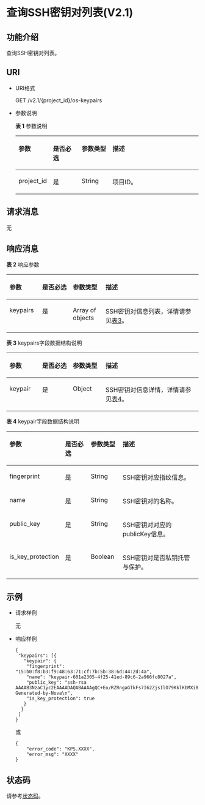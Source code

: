 # 查询SSH密钥对列表\(V2.1\)<a name="dew_02_0208"></a>

## 功能介绍<a name="s306004e5a98e4283a1bfcb4adc2fa508"></a>

查询SSH密钥对列表。

## URI<a name="sbbff16336947456f8342473caef444e2"></a>

-   URI格式

    GET /v2.1/\{project\_id\}/os-keypairs

-   参数说明

    **表 1**  参数说明

    <a name="t084c49654137450aa8af2164a3c29635"></a>
    <table><thead align="left"><tr id="r58c97f5694404511b04d2fdc16bfe9b1"><th class="cellrowborder" valign="top" width="17%" id="mcps1.2.5.1.1"><p id="zh-cn_topic_0020212676_p1591698"><a name="zh-cn_topic_0020212676_p1591698"></a><a name="zh-cn_topic_0020212676_p1591698"></a>参数</p>
    </th>
    <th class="cellrowborder" valign="top" width="16%" id="mcps1.2.5.1.2"><p id="zh-cn_topic_0020212676_p61818739"><a name="zh-cn_topic_0020212676_p61818739"></a><a name="zh-cn_topic_0020212676_p61818739"></a>是否必选</p>
    </th>
    <th class="cellrowborder" valign="top" width="17%" id="mcps1.2.5.1.3"><p id="p334014371274"><a name="p334014371274"></a><a name="p334014371274"></a>参数类型</p>
    </th>
    <th class="cellrowborder" valign="top" width="50%" id="mcps1.2.5.1.4"><p id="zh-cn_topic_0020212676_p41262001"><a name="zh-cn_topic_0020212676_p41262001"></a><a name="zh-cn_topic_0020212676_p41262001"></a>描述</p>
    </th>
    </tr>
    </thead>
    <tbody><tr id="r25f345fa8192463eb83292e5fbee8d7d"><td class="cellrowborder" valign="top" width="17%" headers="mcps1.2.5.1.1 "><p id="ac33f1671398f4429a81c5c3bfb3dc124"><a name="ac33f1671398f4429a81c5c3bfb3dc124"></a><a name="ac33f1671398f4429a81c5c3bfb3dc124"></a>project_id</p>
    </td>
    <td class="cellrowborder" valign="top" width="16%" headers="mcps1.2.5.1.2 "><p id="ae7d097da09fb43e5bd1dae10cdb80167"><a name="ae7d097da09fb43e5bd1dae10cdb80167"></a><a name="ae7d097da09fb43e5bd1dae10cdb80167"></a>是</p>
    </td>
    <td class="cellrowborder" valign="top" width="17%" headers="mcps1.2.5.1.3 "><p id="p43391910102919"><a name="p43391910102919"></a><a name="p43391910102919"></a>String</p>
    </td>
    <td class="cellrowborder" valign="top" width="50%" headers="mcps1.2.5.1.4 "><p id="acf1687032c074bd0bd72b8b9b1fa31dc"><a name="acf1687032c074bd0bd72b8b9b1fa31dc"></a><a name="acf1687032c074bd0bd72b8b9b1fa31dc"></a>项目ID。</p>
    </td>
    </tr>
    </tbody>
    </table>


## 请求消息<a name="section66616625145216"></a>

无

## 响应消息<a name="s5ced3e283dd94140975a617fcfe7abe6"></a>

**表 2**  响应参数

<a name="zh-cn_topic_0020212676_table46959463"></a>
<table><thead align="left"><tr id="zh-cn_topic_0020212676_row9766180"><th class="cellrowborder" valign="top" width="17%" id="mcps1.2.5.1.1"><p id="p121413546378"><a name="p121413546378"></a><a name="p121413546378"></a>参数</p>
</th>
<th class="cellrowborder" valign="top" width="16%" id="mcps1.2.5.1.2"><p id="p19214185416375"><a name="p19214185416375"></a><a name="p19214185416375"></a>是否必选</p>
</th>
<th class="cellrowborder" valign="top" width="17%" id="mcps1.2.5.1.3"><p id="p92140549371"><a name="p92140549371"></a><a name="p92140549371"></a>参数类型</p>
</th>
<th class="cellrowborder" valign="top" width="50%" id="mcps1.2.5.1.4"><p id="p1021415418374"><a name="p1021415418374"></a><a name="p1021415418374"></a>描述</p>
</th>
</tr>
</thead>
<tbody><tr id="zh-cn_topic_0020212676_row34909498"><td class="cellrowborder" valign="top" width="17%" headers="mcps1.2.5.1.1 "><p id="zh-cn_topic_0020212676_p9097072"><a name="zh-cn_topic_0020212676_p9097072"></a><a name="zh-cn_topic_0020212676_p9097072"></a>keypairs</p>
</td>
<td class="cellrowborder" valign="top" width="16%" headers="mcps1.2.5.1.2 "><p id="p182291813102917"><a name="p182291813102917"></a><a name="p182291813102917"></a>是</p>
</td>
<td class="cellrowborder" valign="top" width="17%" headers="mcps1.2.5.1.3 "><p id="zh-cn_topic_0020212676_p26115459"><a name="zh-cn_topic_0020212676_p26115459"></a><a name="zh-cn_topic_0020212676_p26115459"></a>Array of objects</p>
</td>
<td class="cellrowborder" valign="top" width="50%" headers="mcps1.2.5.1.4 "><p id="zh-cn_topic_0020212676_p46361647"><a name="zh-cn_topic_0020212676_p46361647"></a><a name="zh-cn_topic_0020212676_p46361647"></a>SSH密钥对信息列表，详情请参见<a href="#zh-cn_topic_0020212676_table41882197">表3</a>。</p>
</td>
</tr>
</tbody>
</table>

**表 3**  keypairs字段数据结构说明

<a name="zh-cn_topic_0020212676_table41882197"></a>
<table><thead align="left"><tr id="zh-cn_topic_0020212676_row19241577"><th class="cellrowborder" valign="top" width="17%" id="mcps1.2.5.1.1"><p id="p77718579372"><a name="p77718579372"></a><a name="p77718579372"></a>参数</p>
</th>
<th class="cellrowborder" valign="top" width="16%" id="mcps1.2.5.1.2"><p id="p15772557123716"><a name="p15772557123716"></a><a name="p15772557123716"></a>是否必选</p>
</th>
<th class="cellrowborder" valign="top" width="17%" id="mcps1.2.5.1.3"><p id="p11772157133716"><a name="p11772157133716"></a><a name="p11772157133716"></a>参数类型</p>
</th>
<th class="cellrowborder" valign="top" width="50%" id="mcps1.2.5.1.4"><p id="p14772185713375"><a name="p14772185713375"></a><a name="p14772185713375"></a>描述</p>
</th>
</tr>
</thead>
<tbody><tr id="zh-cn_topic_0020212676_row34772456"><td class="cellrowborder" valign="top" width="17%" headers="mcps1.2.5.1.1 "><p id="zh-cn_topic_0020212676_p65105571"><a name="zh-cn_topic_0020212676_p65105571"></a><a name="zh-cn_topic_0020212676_p65105571"></a>keypair</p>
</td>
<td class="cellrowborder" valign="top" width="16%" headers="mcps1.2.5.1.2 "><p id="p1243441611297"><a name="p1243441611297"></a><a name="p1243441611297"></a>是</p>
</td>
<td class="cellrowborder" valign="top" width="17%" headers="mcps1.2.5.1.3 "><p id="zh-cn_topic_0020212676_p9736186"><a name="zh-cn_topic_0020212676_p9736186"></a><a name="zh-cn_topic_0020212676_p9736186"></a>Object</p>
</td>
<td class="cellrowborder" valign="top" width="50%" headers="mcps1.2.5.1.4 "><p id="zh-cn_topic_0020212676_p51249570"><a name="zh-cn_topic_0020212676_p51249570"></a><a name="zh-cn_topic_0020212676_p51249570"></a>SSH密钥对信息详情，详情请参见<a href="#zh-cn_topic_0020212676_table48408329">表4</a>。</p>
</td>
</tr>
</tbody>
</table>

**表 4**  keypair字段数据结构说明

<a name="zh-cn_topic_0020212676_table48408329"></a>
<table><thead align="left"><tr id="zh-cn_topic_0020212676_row27259828"><th class="cellrowborder" valign="top" width="17%" id="mcps1.2.5.1.1"><p id="p55698203813"><a name="p55698203813"></a><a name="p55698203813"></a>参数</p>
</th>
<th class="cellrowborder" valign="top" width="16%" id="mcps1.2.5.1.2"><p id="p18569625386"><a name="p18569625386"></a><a name="p18569625386"></a>是否必选</p>
</th>
<th class="cellrowborder" valign="top" width="17%" id="mcps1.2.5.1.3"><p id="p1156913213389"><a name="p1156913213389"></a><a name="p1156913213389"></a>参数类型</p>
</th>
<th class="cellrowborder" valign="top" width="50%" id="mcps1.2.5.1.4"><p id="p1756942113819"><a name="p1756942113819"></a><a name="p1756942113819"></a>描述</p>
</th>
</tr>
</thead>
<tbody><tr id="zh-cn_topic_0020212676_row37982174"><td class="cellrowborder" valign="top" width="17%" headers="mcps1.2.5.1.1 "><p id="zh-cn_topic_0020212676_p56657239"><a name="zh-cn_topic_0020212676_p56657239"></a><a name="zh-cn_topic_0020212676_p56657239"></a>fingerprint</p>
</td>
<td class="cellrowborder" valign="top" width="16%" headers="mcps1.2.5.1.2 "><p id="p1475412192299"><a name="p1475412192299"></a><a name="p1475412192299"></a>是</p>
</td>
<td class="cellrowborder" valign="top" width="17%" headers="mcps1.2.5.1.3 "><p id="zh-cn_topic_0020212676_p12150471"><a name="zh-cn_topic_0020212676_p12150471"></a><a name="zh-cn_topic_0020212676_p12150471"></a>String</p>
</td>
<td class="cellrowborder" valign="top" width="50%" headers="mcps1.2.5.1.4 "><p id="zh-cn_topic_0020212676_p66432381"><a name="zh-cn_topic_0020212676_p66432381"></a><a name="zh-cn_topic_0020212676_p66432381"></a>SSH密钥对应指纹信息。</p>
</td>
</tr>
<tr id="zh-cn_topic_0020212676_row61020521"><td class="cellrowborder" valign="top" width="17%" headers="mcps1.2.5.1.1 "><p id="zh-cn_topic_0020212676_p43715136"><a name="zh-cn_topic_0020212676_p43715136"></a><a name="zh-cn_topic_0020212676_p43715136"></a>name</p>
</td>
<td class="cellrowborder" valign="top" width="16%" headers="mcps1.2.5.1.2 "><p id="p16754141982911"><a name="p16754141982911"></a><a name="p16754141982911"></a>是</p>
</td>
<td class="cellrowborder" valign="top" width="17%" headers="mcps1.2.5.1.3 "><p id="zh-cn_topic_0020212676_p58836357"><a name="zh-cn_topic_0020212676_p58836357"></a><a name="zh-cn_topic_0020212676_p58836357"></a>String</p>
</td>
<td class="cellrowborder" valign="top" width="50%" headers="mcps1.2.5.1.4 "><p id="zh-cn_topic_0020212676_p9140568"><a name="zh-cn_topic_0020212676_p9140568"></a><a name="zh-cn_topic_0020212676_p9140568"></a>SSH密钥对的名称。</p>
</td>
</tr>
<tr id="zh-cn_topic_0020212676_row15156252"><td class="cellrowborder" valign="top" width="17%" headers="mcps1.2.5.1.1 "><p id="zh-cn_topic_0020212676_p19696890"><a name="zh-cn_topic_0020212676_p19696890"></a><a name="zh-cn_topic_0020212676_p19696890"></a>public_key</p>
</td>
<td class="cellrowborder" valign="top" width="16%" headers="mcps1.2.5.1.2 "><p id="p20754161912913"><a name="p20754161912913"></a><a name="p20754161912913"></a>是</p>
</td>
<td class="cellrowborder" valign="top" width="17%" headers="mcps1.2.5.1.3 "><p id="zh-cn_topic_0020212676_p46735588"><a name="zh-cn_topic_0020212676_p46735588"></a><a name="zh-cn_topic_0020212676_p46735588"></a>String</p>
</td>
<td class="cellrowborder" valign="top" width="50%" headers="mcps1.2.5.1.4 "><p id="zh-cn_topic_0020212676_p46049856"><a name="zh-cn_topic_0020212676_p46049856"></a><a name="zh-cn_topic_0020212676_p46049856"></a>SSH密钥对对应的publicKey信息。</p>
</td>
</tr>
<tr id="row372796214537"><td class="cellrowborder" valign="top" width="17%" headers="mcps1.2.5.1.1 "><p id="p3352949614537"><a name="p3352949614537"></a><a name="p3352949614537"></a>is_key_protection</p>
</td>
<td class="cellrowborder" valign="top" width="16%" headers="mcps1.2.5.1.2 "><p id="p18754151992914"><a name="p18754151992914"></a><a name="p18754151992914"></a>是</p>
</td>
<td class="cellrowborder" valign="top" width="17%" headers="mcps1.2.5.1.3 "><p id="p3153465914537"><a name="p3153465914537"></a><a name="p3153465914537"></a>Boolean</p>
</td>
<td class="cellrowborder" valign="top" width="50%" headers="mcps1.2.5.1.4 "><p id="p417056214537"><a name="p417056214537"></a><a name="p417056214537"></a>SSH密钥对是否私钥托管与保护。</p>
</td>
</tr>
</tbody>
</table>

## 示例<a name="section8112517104818"></a>

-   请求样例

    无

-   响应样例

    ```
    {
     "keypairs": [{
       "keypair": {
        "fingerprint": "15:b0:f8:b3:f9:48:63:71:cf:7b:5b:38:6d:44:2d:4a",
        "name": "keypair-601a2305-4f25-41ed-89c6-2a966fc8027a",
        "public_key": "ssh-rsa AAAAB3NzaC1yc2EAAAADAQABAAAAgQC+Eo/RZRngaGTkFs7I62ZjsIlO79KklKbMXi8F+KITD4bVQHHn+kV+4gRgkgCRbdoDqoGfpaDFs877DYX9n4z6FrAIZ4PES8TNKhatifpn9NdQYWA+IkU8CuvlEKGuFpKRi/k7JLos/gHi2hy7QUwgtRvcefvD/vgQZOVw/mGR9Q== Generated-by-Nova\n",
        "is_key_protection": true
       }
      }
     ]
    }
    ```

    或

    ```
    {
        "error_code": "KPS.XXXX",
        "error_msg": "XXXX"
    }
    ```


## 状态码<a name="s45a1d5602b9a4b5b942549cb65e046cc"></a>

请参考[状态码](状态码.md)。

